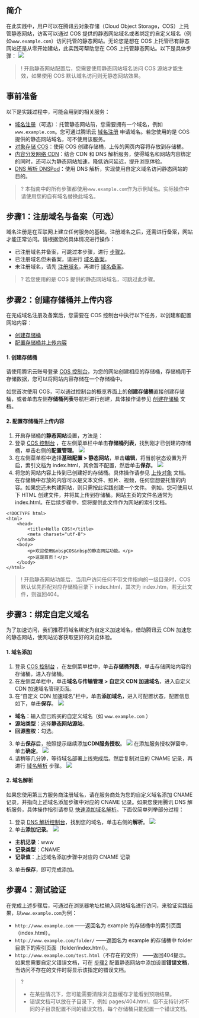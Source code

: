 ## 简介

在此实践中，用户可以在腾讯云对象存储（Cloud Object Storage，COS）上托管静态网站，访客可以通过 COS 提供的静态网站域名或者绑定的自定义域名（例如`www.example.com`）访问托管的静态网站。无论您是想在 COS 上托管已有静态网站还是从零开始建站，此实践可帮助您在 COS 上托管静态网站。以下是具体步骤：
![](https://main.qcloudimg.com/raw/09907e8d7763f6336f419580ade4d2ba.png)

>! 开启静态网站配置后，您需要使用静态网站域名访问 COS 源站才能生效，如果使用 COS 默认域名访问则无静态网站效果。
>

## 事前准备

以下是实践过程中，可能会用到的相关服务：
- [域名注册](https://dnspod.cloud.tencent.com/?from=qcloudProductDns)（可选）：托管静态网站前，您需要拥有一个域名，例如 `www.example.com`。您可通过腾讯云 [域名注册](https://dnspod.cloud.tencent.com/?from=qcloud) 申请域名。若您使用的是 COS 提供的静态网站域名，可不使用该服务。
- [对象存储 COS](https://cloud.tencent.com/product/cos)：使用 COS 创建存储桶，上传的网页内容将存放到存储桶。
- [内容分发网络 CDN](https://cloud.tencent.com/product/cdn-scd)：结合 CDN 和 DNS 解析服务，使得域名和网站内容绑定的同时，还可以为静态网站加速，降低访问延迟，提升浏览体验。
- [DNS 解析 DNSPod](https://cloud.tencent.com/product/cns?from=qcloudProductCns)：使用 DNS 解析，实现使用自定义域名访问静态网站的目的。

>? 本指南中的所有步骤都使用`www.example.com`作为示例域名。实际操作中请使用您的自有域名替换此域名。
>

## 步骤1：注册域名与备案（可选）

域名注册是在互联网上建立任何服务的基础。注册域名之后，还需进行备案，网站才能正常访问。请根据您的具体情况进行操作：
- 已注册域名并备案，可跳过本步骤，进行 [步骤2](#创建存储桶)。
- 已注册域名但未备案，请进行 [域名备案](https://cloud.tencent.com/product/ba)。
- 未注册域名，请先 [注册域名](https://dnspod.cloud.tencent.com/?from=qcloud)，再进行 [域名备案](https://cloud.tencent.com/product/ba)。

>? 若您使用的是 COS 提供的静态网站域名，可跳过此步骤。
>

<span id="创建存储桶"></span>
## 步骤2：创建存储桶并上传内容

在完成域名注册及备案后，您需要在 COS 控制台中执行以下任务，以创建和配置网站内容：
- [创建存储桶](#create)
- [配置存储桶并上传内容](#step2.2)

<span id="create"></span>
#### 1. 创建存储桶

请使用腾讯云账号登录 [COS 控制台](https://console.cloud.tencent.com/cos)，为您的网站创建相应的存储桶，存储桶用于存储数据，您可以将网站内容存储在一个存储桶中。

如您首次使用 COS，可以通过控制台的概览界面上的**创建存储桶**直接创建存储桶，或者单击左侧**存储桶列表**导航栏进行创建，具体操作请参见 [创建存储桶](https://cloud.tencent.com/document/product/436/13309) 文档。


<span id="step2.2"></span>
#### 2. 配置存储桶并上传内容

1. 开启存储桶的**静态网站**设置，方法是：
 1. 登录 [COS 控制台](https://console.cloud.tencent.com/cos) ，在左侧菜单栏中单击**存储桶列表**，找到刚才已创建的存储桶，单击右侧的**配置管理**。
![](https://qcloudimg.tencent-cloud.cn/raw/42e531a355eefb3f9b7aac4903bd827e.png)
 2. 在左侧菜单栏中选择**基础配置 > 静态网站**，单击**编辑**，将当前状态设置为开启，索引文档为 index.html，其余暂不配置，然后单击**保存**。
![](https://qcloudimg.tencent-cloud.cn/raw/6982ea1921ad06210435b92dfe457f21.png)
2. 将您的网站内容上传到已创建好的存储桶。具体操作请参见 [上传对象](https://cloud.tencent.com/document/product/436/13321) 文档。
在存储桶中存放的内容可以是文本文件、照片、视频，任何您想要托管的内容。如果您还未构建网站，则只需按此实践创建一个文件。
例如，您可使用以下 HTML 创建文件，并将其上传到存储桶。网站主页的文件名通常为 index.html。在后续步骤中，您将提供此文件作为网站的索引文档。
```shell
<!DOCTYPE html>
<html>
    <head>
        <title>Hello COS!</title>
        <meta charset="utf-8">
    </head>
    <body>
        <p>欢迎使用&nbspCOS&nbsp的静态网站功能。</p>
        <p>这是首页！</p>
    </body>
</html>
```

>! 开启静态网站功能后，当用户访问任何不带文件指向的一级目录时，COS 默认优先匹配对应存储桶目录下 index.html，其次为 index.htm，若无此文件，则返回404。
>

<span id="步骤3"></span>
## 步骤3：绑定自定义域名

为了加速访问，我们推荐将域名绑定为自定义加速域名，借助腾讯云 CDN 加速您的静态网站，使网站访客获取更好的浏览体验。

#### 1. 域名添加

1. 登录 [COS 控制台](https://console.cloud.tencent.com/cos) ，在左侧菜单栏中，单击**存储桶列表**，单击存储网站内容的存储桶，进入存储桶。
2. 在左侧菜单栏中，单击**域名与传输管理 > 自定义 CDN 加速域名**，进入自定义 CDN 加速域名管理页面。
3. 在“自定义 CDN 加速域名”栏中，单击**添加域名**，进入可配置状态，配置信息如下，单击**保存**。
![](https://qcloudimg.tencent-cloud.cn/raw/7663c6b1a01e50ea3bacf54821bc4e90.png)
 - **域名**：输入您已购买的自定义域名（如 `www.example.com` ）
 - **源站类型**：选择**静态网站源站**。
 - **回源鉴权**：勾选。
3. 单击**保存**后，按照提示继续添加**CDN服务授权**。
![](https://main.qcloudimg.com/raw/33f5f6bb9da8d3170f032297f2319371.png)
在添加服务授权弹窗中，单击**确定**。
![](https://main.qcloudimg.com/raw/9e9b8b0f8df851beefa489969e9efeca.png)
4. 请稍等几分钟，等待域名部署上线完成后。然后复制对应的 CNAME 记录，再进行 [域名解析](#步骤3.2) 步骤。
 ![](https://main.qcloudimg.com/raw/fbab10f4b29381a0c0af4838f9bfc3cf.png)

<span id="步骤3.2"></span>
#### 2. 域名解析

如果您使用第三方服务商注册域名，请在服务商处为您的自定义域名添加 CNAME 记录，并指向上述域名添加步骤中对应的 CNAME 记录。如果您使用腾讯 DNS 解析服务，具体操作指引请参见 [快速添加域名解析](https://cloud.tencent.com/document/product/302/3446)。下面仅简单列举部分过程：

1. 登录 [DNS 解析控制台](https://console.cloud.tencent.com/cns)，找到您的域名，单击右侧的**解析**。
![](https://main.qcloudimg.com/raw/97337266afbf4ede2ea8147f2b6c6f78.png)
2. 单击**添加记录**。
![](https://main.qcloudimg.com/raw/9efd361100900c8ad61a85219485dcd9.png)
 - **主机记录**：www
 - **记录类型**：CNAME
 - **记录值**：上述域名添加步骤中对应的 CNAME 记录
3. 单击**保存**，即可完成添加。

## 步骤4：测试验证

在完成上述步骤后，可通过在浏览器地址栏输入网站域名进行访问，来验证实践结果，以`www.example.com`为例：

- `http://www.example.com` ——返回名为 example 的存储桶中的索引页面（index.html）。
- `http://www.example.com/folder/` ——返回名为 example 的存储桶中 folder 目录下的索引页面（folder/index.html）。
- `http://www.example.com/test.html`（不存在的文件） ——返回404提示。如果您需要自定义错误文档，可在 [步骤2](#step2.2) 配置静态网站中添加设置**错误文档**，当访问不存在的文件时将显示该指定的错误文档。

> ?
> - 在某些情况下，您可能需要清除浏览器缓存才能看到预期结果。
> - 错误文档可以放在子目录下，例如 pages/404.html，但不支持针对不同的子目录配置不同的错误文档，每个存储桶只能配置一个错误文档。
